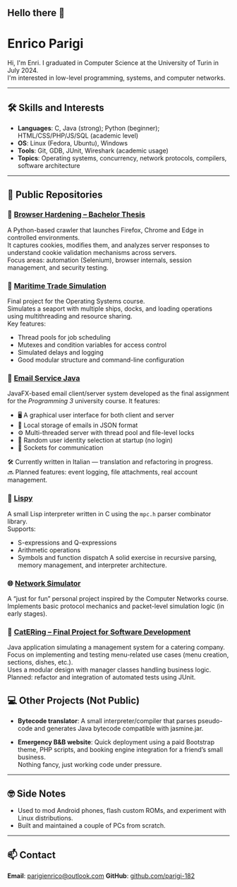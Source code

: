 ## Hello there 👋

# Enrico Parigi

Hi, I'm Enri. I graduated in Computer Science at the University of Turin in July 2024.  
I'm interested in low-level programming, systems, and computer networks.

---

## 🛠 Skills and Interests

- **Languages**: C, Java (strong); Python (beginner); HTML/CSS/PHP/JS/SQL (academic level)
- **OS**: Linux (Fedora, Ubuntu), Windows
- **Tools**: Git, GDB, JUnit, Wireshark (academic usage)
- **Topics**: Operating systems, concurrency, network protocols, compilers, software architecture

---

## 📂 Public Repositories

### 🔐 [Browser Hardening – Bachelor Thesis](https://github.com/parigi-182/My-Browser-Hardening-Bachelor-Thesis)

A Python-based crawler that launches Firefox, Chrome and Edge in controlled environments.  
It captures cookies, modifies them, and analyzes server responses to understand cookie validation mechanisms across servers.  
Focus areas: automation (Selenium), browser internals, session management, and security testing.

### 🚢 [Maritime Trade Simulation](https://github.com/parigi-182/Maritime-Trade-Simulation)

Final project for the Operating Systems course.  
Simulates a seaport with multiple ships, docks, and loading operations using multithreading and resource sharing.  
Key features:
- Thread pools for job scheduling
- Mutexes and condition variables for access control
- Simulated delays and logging
- Good modular structure and command-line configuration

### 📧 [Email Service Java](https://github.com/parigi-182/Email-Client-Java)

JavaFX-based email client/server system developed as the final assignment for the *Programming 3* university course. It features:

- 🖥️ A graphical user interface for both client and server  
- 📁 Local storage of emails in JSON format  
- ⚙️ Multi-threaded server with thread pool and file-level locks  
- 🎲 Random user identity selection at startup (no login)  
- 🔌 Sockets for communication  

🛠️ Currently written in Italian — translation and refactoring in progress.  
🔜 Planned features: event logging, file attachments, real account management.


### 🧠 [Lispy](https://github.com/parigi-182/Lispy)

A small Lisp interpreter written in C using the `mpc.h` parser combinator library.  
Supports:
- S-expressions and Q-expressions
- Arithmetic operations
- Symbols and function dispatch
A solid exercise in recursive parsing, memory management, and interpreter architecture.

### 🌐 [Network Simulator](https://github.com/parigi-182/Network_Simulator_Java)

A “just for fun” personal project inspired by the Computer Networks course.  
Implements basic protocol mechanics and packet-level simulation logic (in early stages).

### 🍴 [CatERing – Final Project for Software Development](https://github.com/parigi-182/CatERing-sd-finals)

Java application simulating a management system for a catering company.  
Focus on implementing and testing menu-related use cases (menu creation, sections, dishes, etc.).  
Uses a modular design with manager classes handling business logic.  
Planned: refactor and integration of automated tests using JUnit.

## 💻 Other Projects (Not Public)

- **Bytecode translator**: A small interpreter/compiler that parses pseudo-code and generates Java bytecode compatible with jasmine.jar.

- **Emergency B&B website**: Quick deployment using a paid Bootstrap theme, PHP scripts, and booking engine integration for a friend’s small business.  
  Nothing fancy, just working code under pressure.

---

## 🤓 Side Notes

- Used to mod Android phones, flash custom ROMs, and experiment with Linux distributions.
- Built and maintained a couple of PCs from scratch.
---

## 📫 Contact

**Email**: parigienrico@outlook.com
**GitHub**: [github.com/parigi-182](https://github.com/parigi-182)
